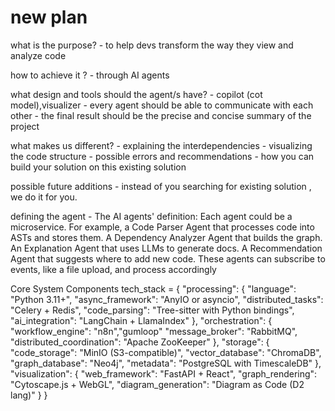 # new plan

what is the purpose?
    - to help devs transform the way they view and analyze code

how to achieve it ?
    - through AI agents

what design and tools should the agent/s have?
    - copilot (cot model),visualizer
    - every agent should be able to communicate with each other
    - the final result should be the precise and concise summary of the project

what makes us different?
    - explaining the interdependencies
    - visualizing the code structure
    - possible errors and recommendations
    - how you can build your solution on this existing solution

possible future additions
    - instead of you searching for existing solution , we do it for you.

defining the agent
    - The AI agents' definition: Each agent could be a microservice. For example, a Code Parser Agent that processes code into ASTs and stores them. A Dependency Analyzer Agent that builds the graph. An Explanation Agent that uses LLMs to generate docs. A Recommendation Agent that suggests where to add new code. These agents can subscribe to events, like a file upload, and process accordingly

Core System Components
tech_stack = {
    "processing": {
        "language": "Python 3.11+",
        "async_framework": "AnyIO or asyncio",
        "distributed_tasks": "Celery + Redis",
        "code_parsing": "Tree-sitter with Python bindings",
        "ai_integration": "LangChain + LlamaIndex"
    },
    "orchestration": {
        "workflow_engine": "n8n","gumloop"
        "message_broker": "RabbitMQ",
        "distributed_coordination": "Apache ZooKeeper"
    },
    "storage": {
        "code_storage": "MinIO (S3-compatible)",
        "vector_database": "ChromaDB",
        "graph_database": "Neo4j",
        "metadata": "PostgreSQL with TimescaleDB"
    },
    "visualization": {
        "web_framework": "FastAPI + React",
        "graph_rendering": "Cytoscape.js + WebGL",
        "diagram_generation": "Diagram as Code (D2 lang)"
    }
}


